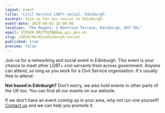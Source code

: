 ```yaml
---
layout: event
title: 'Civil Service LGBT+ social, Edinburgh'
excerpt: Join us for our social in Edinburgh.
event-date: 2019-04-03 18:00:00
location: 'The Regent, 2 Montrose Terrace, Edinburgh, EH7 5DL'
email: STEVEN.BRITTAIN@dwp.gsi.gov.uk
slug: /2019/04/03/edinburgh-social
published: true
preview: false
---
```

Join us for a networking and social event in Edinburgh. This event is your chance to meet other LGBT+ civil servants from across government. Anyone can attend, so long as you work for a Civil Service organisation. It's usually free to attend.

**Not based in Edinburgh?** Don't worry, we also hold events in other parts of the UK too. You can find all our events on our website.

If we don't have an event coming up in your area, why not run one yourself! [Contact us](/about/contact-us/) and we can help you promote it.
